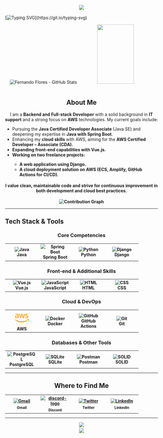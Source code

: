 <!-- Banner Superior -->
<div align="center">
  <img
    src="https://capsule-render.vercel.app/api?type=rect&color=gradient&customColorList=24&height=120&section=header&text=Fernando%20Flores%20-%20Software%20Developer&fontSize=30&fontColor=fff&animation=twinkling&stroke=fff&strokeWidth=2" />
</div>

<!-- Typing SVG -->
[![Typing SVG](https://readme-typing-svg.herokuapp.com/?color=6FA4FC&size=35&center=true&vCenter=true&width=1000&lines=Hello%2C+I'm+Fernando+Flores!;Backend+and+Full-stack+Developer;IT+Support+Specialist;AWS+Certified;Studying+Spring+Boot%2C+Vue.js+%26+Java+Certifications;Welcome+to+my+GitHub!)](https://git.io/typing-svg)

<!-- GitHub Status e Top Langs -->
<div align="center">
  <img width="49%" height="195px"
    src="https://github-readme-stats.vercel.app/api?username=FernandoAurelius&show_icons=true&count_private=true&hide_border=true&title_color=6FA4FC&icon_color=6FA4FC&text_color=c9d1d9&bg_color=0d1117"
    alt="Fernando Flores - GitHub Stats" />
  <img width="49%" height="195px"
    src="https://github-readme-stats.vercel.app/api/top-langs/?username=FernandoAurelius&layout=compact&hide_border=true&title_color=6FA4FC&text_color=c9d1d9&bg_color=0d1117" />
</div>

<br />

<div align="center">
  
## About Me
I am a **Backend and Full-stack Developer** with a solid background in **IT support** and a strong focus on **AWS** technologies. My current goals include:
<ul align="left">
  <li> Pursuing the <b> Java Certified Developer Associate </b> (Java SE) and deepening my expertise in <b>Java with Spring Boot</b>. </li>
  <li> Enhancing my <b> cloud skills </b> with AWS, aiming for the <b>AWS Certified Developer – Associate (CDA)<?b>. </li>
  <li> Expanding front-end capabilities with <b>Vue.js</b>. </li>
  <li>Working on <b>two freelance projects</b>:</li>
  <ul>
    <li>A web application using <b>Django</b>.</li>
    <li>A cloud deployment solution on <b>AWS (ECS, Amplify, GitHub Actions for CI/CD)</b>.</li>
  </ul>
</ul>

#### I value clean, maintainable code and strive for **continuous improvement** in both development and cloud best practices.

</div>

<div align="center">
  <img
    src="https://github-readme-activity-graph.vercel.app/graph?username=FernandoAurelius&theme=react-dark&hide_border=true&area=true"
    alt="Contribution Graph" />
</div>

---

## Tech Stack & Tools

<div align="center">
  
### Core Competencies
<table>
  <tr>
    <td align="center" width="96">
      <img src="https://cdn.jsdelivr.net/gh/devicons/devicon/icons/java/java-original.svg" width="48" height="48" alt="Java"/>
      <br><strong>Java</strong>
    </td>
    <td align="center" width="96">
      <img src="https://cdn.jsdelivr.net/gh/devicons/devicon/icons/spring/spring-original.svg" width="48" height="48" alt="Spring Boot"/>
      <br><strong>Spring Boot</strong>
    </td>
    <td align="center" width="96">
      <img src="https://cdn.jsdelivr.net/gh/devicons/devicon/icons/python/python-original.svg" width="48" height="48" alt="Python"/>
      <br><strong>Python</strong>
    </td>
    <td align="center" width="96">
      <img src="https://cdn.jsdelivr.net/gh/devicons/devicon/icons/django/django-plain.svg" width="48" height="48" alt="Django"/>
      <br><strong>Django</strong>
    </td>
  </tr>
</table>
</div>


<div align="center">
  
### Front-end & Additional Skills
<table>
  <tr>
    <td align="center" width="96">
      <img src="https://cdn.jsdelivr.net/gh/devicons/devicon/icons/vuejs/vuejs-original.svg" width="48" height="48" alt="Vue.js"/>
      <br><strong>Vue.js</strong>
    </td>
    <td align="center" width="96">
      <img src="https://cdn.jsdelivr.net/gh/devicons/devicon/icons/javascript/javascript-original.svg" width="48" height="48" alt="JavaScript"/>
      <br><strong>JavaScript</strong>
    </td>
    <td align="center" width="96">
      <img src="https://cdn.jsdelivr.net/gh/devicons/devicon/icons/html5/html5-original.svg" width="48" height="48" alt="HTML"/>
      <br><strong>HTML</strong>
    </td>
    <td align="center" width="96">
      <img src="https://cdn.jsdelivr.net/gh/devicons/devicon/icons/css3/css3-original.svg" width="48" height="48" alt="CSS"/>
      <br><strong>CSS</strong>
    </td>
  </tr>
</table>
</div>


<div align="center">

### Cloud & DevOps
<table>
  <tr>
    <td align="center" width="96">
      <img src="https://github.com/devicons/devicon/blob/v2.16.0/icons/amazonwebservices/amazonwebservices-plain-wordmark.svg" width="48" height="48" alt="AWS" />
      <br><strong>AWS</strong>
    </td>
    <td align="center" width="96">
      <img src="https://cdn.jsdelivr.net/gh/devicons/devicon/icons/docker/docker-original.svg" width="48" height="48" alt="Docker" />
      <br><strong>Docker</strong>
    </td>
    <td align="center" width="96">
      <img src="https://cdn.jsdelivr.net/gh/devicons/devicon/icons/github/github-original.svg" width="48" height="48" alt="GitHub" />
      <br><strong>GitHub Actions</strong>
    </td>
    <td align="center" width="96">
      <img src="https://cdn.jsdelivr.net/gh/devicons/devicon/icons/git/git-original.svg" width="48" height="48" alt="Git"/>
      <br><strong>Git</strong>
    </td>
  </tr>
</table>
</div>


<div align="center">

### Databases & Other Tools
<table>
  <tr>
    <td align="center" width="96">
      <img src="https://cdn.jsdelivr.net/gh/devicons/devicon/icons/postgresql/postgresql-original.svg" width="48" height="48" alt="PostgreSQL" />
      <br><strong>PostgreSQL</strong>
    </td>
    <td align="center" width="96">
      <img src="https://cdn.jsdelivr.net/gh/devicons/devicon/icons/sqlite/sqlite-original.svg" width="48" height="48" alt="SQLite" />
      <br><strong>SQLite</strong>
    </td>
    <td align="center" width="96">
      <img src="https://cdn.jsdelivr.net/gh/devicons/devicon/icons/postman/postman-original.svg" width="48" height="48" alt="Postman"/>
      <br><strong>Postman</strong>
    </td>
    <td align="center" width="96">
      <img src="https://img.shields.io/badge/-SOLID-000?style=flat&logoColor=white" width="60" height="28" alt="SOLID" />
      <br><strong>SOLID</strong>
    </td>
  </tr>
</table>
</div>

---

<div align="center">

## Where to Find Me
  <table>
    <tr>
      <td align="center" width="96">
        <a href="mailto:miguelfernandoaurelius@gmail.com" target="_blank">
          <img src="https://cdn.jsdelivr.net/gh/devicons/devicon/icons/google/google-original.svg" width="48" height="48" alt="Gmail" />
        </a>
        <br><sub><b>Gmail</b></sub>
      </td>
      <td align="center" width="96">
        <a href="https://discord.gg/flowers._" target="_blank">
          <img width="50" height="50" src="https://img.icons8.com/clouds/50/discord-logo.png" alt="discord-logo"/>
        </a>
        <br><sub><b>Discord</b></sub>
      </td>
      <td align="center" width="96">
        <a href="https://twitter.com/_floresdev" target="_blank">
          <img src="https://cdn.jsdelivr.net/gh/devicons/devicon/icons/twitter/twitter-original.svg" width="48" height="48" alt="Twitter" />
        </a>
        <br><sub><b>Twitter</b></sub>
      </td>
      <td align="center" width="96">
        <a href="https://www.linkedin.com/in/fernando-flores-4049ab298/" target="_blank">
          <img src="https://cdn.jsdelivr.net/gh/devicons/devicon/icons/linkedin/linkedin-original.svg" width="48" height="48" alt="LinkedIn" />
        </a>
        <br><sub><b>LinkedIn</b></sub>
      </td>
    </tr>
  </table>
</div>

---

<!-- Caso queira manter algum "banner" final -->
<div align="center">
  <img
    src="https://capsule-render.vercel.app/api?type=transparent&height=60&text=root%40dev:~%24%20./initialize_developer.sh&fontColor=6FA4FC&fontSize=25&animation=fadeIn"/>
</div>
<div align="center">
  <img
    src="https://capsule-render.vercel.app/api?type=soft&color=0:0d1117,100:6FA4FC&height=60&section=header&text=Developer%20Ready!&fontSize=20&animation=blinking&fontColor=fff"/>
</div>
